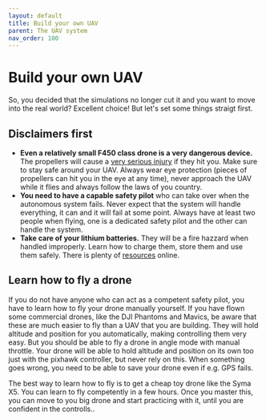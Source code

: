 ```yaml
---
layout: default
title: Build your own UAV
parent: The UAV system
nav_order: 100
---
```


# Build your own UAV

So, you decided that the simulations no longer cut it and you want to move into the real world? Excellent choice! But let's set some things straigt first.

## Disclaimers first

- **Even a relatively small F450 class drone is a very dangerous device.** The propellers will cause a [very serious injury](https://www.youtube.com/watch?v=ch1SnP41tx0) if they hit you. Make sure to stay safe around your UAV. Always wear eye protection (pieces of propellers can hit you in the eye at any time), never approach the UAV while it flies and always follow the laws of you country.
- **You need to have a capable safety pilot** who can take over when the autonomous system fails. Never expect that the system will handle everything, it can and it will fail at some point. Always have at least two people when flying, one is a dedicated safety pilot and the other can handle the system.
- **Take care of your lithium batteries.** They will be a fire hazzard when handled improperly. Learn how to charge them, store them and use them safely. There is plenty of [resources](https://www.cnydrones.org/lipo-batteries-and-safety-for-beginners/#:~:text=A%20LiPo%20battery%20is%20designed,dangerous%20and%20eventually%20cause%20fire) online.

## Learn how to fly a drone
If you do not have anyone who can act as a competent safety pilot, you have to learn how to fly your drone manually yourself. If you have flown some commercial drones, like the DJI Phantoms and Mavics, be aware that these are much easier to fly than a UAV that you are building. They will hold altitude and position for you automatically, making controlling them very easy. But you should be able to fly a drone in angle mode with manual throttle. Your drone will be able to hold altitude and position on its own too just with the pixhawk controller, but never rely on this. When something goes wrong, you need to be able to save your drone even if e.g. GPS fails.

The best way to learn how to fly is to get a cheap toy drone like the Syma X5. You can learn to fly competently in a few hours. Once you master this, you can move to you big drone and start practicing with it, until you are confident in the controlls.. 


